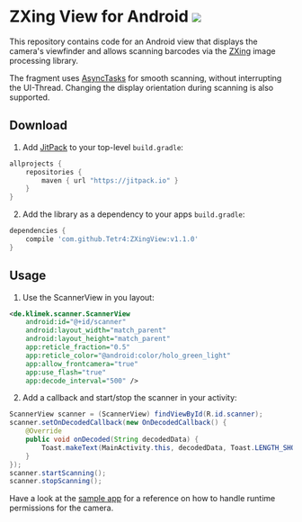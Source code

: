 ZXing View for Android [![](https://jitpack.io/v/Tetr4/ZXingView.svg)](https://jitpack.io/#Tetr4/ZXingView)
=============

This repository contains code for an Android view that displays the camera's viewfinder and allows scanning barcodes via the [ZXing](https://github.com/zxing/zxing) image processing library.  

The fragment uses [AsyncTasks](https://developer.android.com/reference/android/os/AsyncTask.html) for smooth scanning, without interrupting the UI-Thread. Changing the display orientation during scanning is also supported.

## Download

1. Add [JitPack](https://jitpack.io/) to your top-level `build.gradle`:

```gradle
allprojects {
    repositories {
        maven { url "https://jitpack.io" }
    }
}
```

2. Add the library as a dependency to your apps `build.gradle`:

```gradle
dependencies {
    compile 'com.github.Tetr4:ZXingView:v1.1.0'
}
```

## Usage

1. Use the ScannerView in you layout:

```xml
<de.klimek.scanner.ScannerView
    android:id="@+id/scanner"
    android:layout_width="match_parent"
    android:layout_height="match_parent"
    app:reticle_fraction="0.5"
    app:reticle_color="@android:color/holo_green_light"
    app:allow_frontcamera="true"
    app:use_flash="true"
    app:decode_interval="500" />
```

2. Add a callback and start/stop the scanner in your activity:

```java
ScannerView scanner = (ScannerView) findViewById(R.id.scanner);
scanner.setOnDecodedCallback(new OnDecodedCallback() {
    @Override
    public void onDecoded(String decodedData) {
        Toast.makeText(MainActivity.this, decodedData, Toast.LENGTH_SHORT).show();
    }
});
scanner.startScanning();
scanner.stopScanning();
```

Have a look at the [sample app](sample/src/main/java/de/klimek/scanner/sample/MainActivity.java) for a reference on how to handle runtime permissions for the camera.
